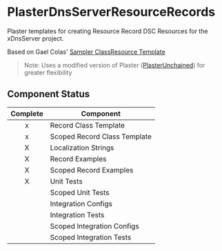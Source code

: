 # PlasterDnsServerResourceRecords
Plaster templates for creating Resource Record DSC Resources for the xDnsServer project.

Based on Gael Colas' [Sampler ClassResource Template](https://github.com/gaelcolas/Sampler/tree/master/Sampler/Templates/ClassResource)

>Note: Uses a modified version of Plaster ([PlasterUnchained](https://github.com/Sudman1/PlasterUnchained)) for greater flexibility

## Component Status

| Complete | Component |
|:--------:|-----------|
|     x    | Record Class Template |
|     x    | Scoped Record Class Template |
|     X    | Localization Strings |
|     X    | Record Examples |
|     X    | Scoped Record Examples |
|     X    | Unit Tests |
|          | Scoped Unit Tests |
|          | Integration Configs |
|          | Integration Tests |
|          | Scoped Integration Configs |
|          | Scoped Integration Tests |
